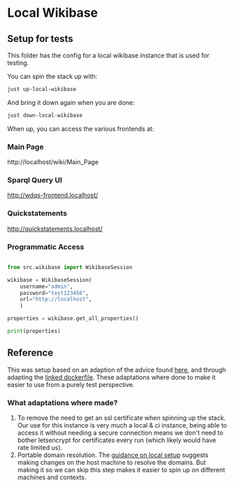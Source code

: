 # Local Wikibase

## Setup for tests

This folder has the config for a local wikibase instance that is used for testing.

You can spin the stack up with:

```bash
just up-local-wikibase
```

And bring it down again when you are done:

```bash
just down-local-wikibase
```

When up, you can access the various frontends at:

### Main Page

http://localhost/wiki/Main_Page

### Sparql Query UI

http://wdqs-frontend.localhost/

### Quickstatements

http://quickstatements.localhost/

### Programmatic Access

```python

from src.wikibase import WikibaseSession

wikibase = WikibaseSession(
    username="admin",
    password="test123456",
    url="http://localhost",
    )

properties = wikibase.get_all_properties()

print(properties)

```


## Reference

This was setup based on an adaption of the advice found [here](https://github.com/wmde/wikibase-release-pipeline/blob/main/deploy/README.md), and through adapting the [linked dockerfile](https://github.com/wmde/wikibase-release-pipeline/blob/main/deploy/docker-compose.yml). These adaptations where done to make it easier to use from a purely test perspective.

### What adaptations where made?

1. To remove the need to get an ssl certificate when spinning up the stack. Our use for this instance is very much a local & ci instance, being able to access it without needing a secure connection means we don't need to bother letsencrypt for certificates every run (which likely would have rate limited us).
2. Portable domain resolution. The [guidance on local setup](https://github.com/wmde/wikibase-release-pipeline/blob/main/deploy/README.md#can-i-host-wbs-deploy-locally) suggests making changes on the host machine to resolve the domains. But making it so we can skip this step makes it easier to spin up on different machines and contexts.
